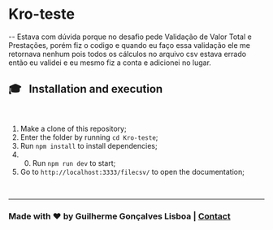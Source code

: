 # Kro-teste

-- Estava com dúvida porque no desafio pede Validação de Valor Total e Prestações, porém fiz o codigo e quando eu faço essa validação ele me retornava nenhum pois todos os cálculos no arquivo csv estava errado então eu validei e eu mesmo fiz a conta e adicionei no lugar.

## 🎓 &nbsp; Installation and execution

<br />

01. Make a clone of this repository;
00. Enter the folder by running `cd Kro-teste`;
00. Run `npm install` to install dependencies;
1. 00. Run `npm run dev` to start;
00. Go to `http://localhost:3333/filecsv/` to open the documentation;

<br />

---

### Made with ♥ by Guilherme Gonçalves Lisboa |  [Contact](https://www.linkedin.com/in/guilhermegon%C3%A7alveslisboa/)
